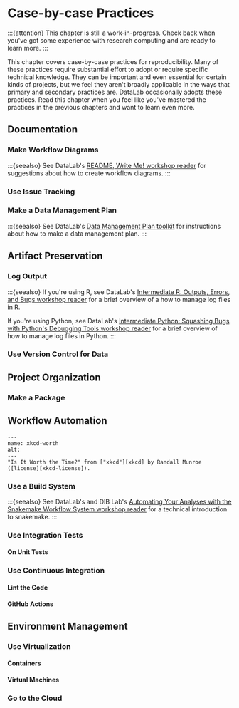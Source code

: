 Case-by-case Practices
======================

:::{attention}
This chapter is still a work-in-progress. Check back when you've got some
experience with research computing and are ready to learn more.
:::

This chapter covers case-by-case practices for reproducibility. Many of these
practices require substantial effort to adopt or require specific technical
knowledge. They can be important and even essential for certain kinds of
projects, but we feel they aren't broadly applicable in the ways that primary
and secondary practices are. DataLab occasionally adopts these practices. Read
this chapter when you feel like you've mastered the practices in the previous
chapters and want to learn even more.



Documentation
-------------

### Make Workflow Diagrams

:::{seealso}
See DataLab's [README, Write Me! workshop reader][datalab-readme] for
suggestions about how to create workflow diagrams.
:::

[datalab-readme]: https://ucdavisdatalab.github.io/workshop_how-to-data-documentation/#workflow-diagrams


### Use Issue Tracking


### Make a Data Management Plan

:::{seealso}
See DataLab's [Data Management Plan toolkit][datalab-dmp] for instructions
about how to make a data management plan.
:::

[datalab-dmp]: https://datalab.ucdavis.edu/data-management-plans/


Artifact Preservation
---------------------

### Log Output

:::{seealso}
If you're using R, see DataLab's [Intermediate R: Outputs, Errors, and Bugs
workshop reader][datalab-r-output] for a brief overview of a how to manage log
files in R.

If you're using Python, see DataLab's [Intermediate Python: Squashing Bugs with
Python's Debugging Tools workshop reader][datalab-py-output] for a brief
overview of how to manage log files in Python.
:::

[datalab-r-output]: https://ucdavisdatalab.github.io/workshop_intermediate_r/output-errors-and-bugs.html#logging-output
[datalab-py-output]: https://ucdavisdatalab.github.io/workshop_intermediate_python/chapters/04_debugging.html#logging


### Use Version Control for Data




Project Organization
--------------------

### Make a Package


Workflow Automation
-------------------

```{figure} /img/xkcd_is_it_worth_the_time.png
---
name: xkcd-worth
alt:
---
"Is It Worth the Time?" from ["xkcd"][xkcd] by Randall Munroe
([license][xkcd-license]).
```

[xkcd]: https://xkcd.com/
[xkcd-license]: https://xkcd.com/license.html



### Use a Build System

:::{seealso}
See DataLab's and DIB Lab's [Automating Your Analyses with the Snakemake
Workflow System workshop reader][datalab-snakemake] for a technical
introduction to snakemake.
:::

[datalab-snakemake]: https://ngs-docs.github.io/2021-august-remote-computing/automating-your-analyses-with-the-snakemake-workflow-system.html


### Use Integration Tests

#### On Unit Tests

### Use Continuous Integration

#### Lint the Code

#### GitHub Actions


Environment Management
----------------------

### Use Virtualization

#### Containers

#### Virtual Machines

### Go to the Cloud


